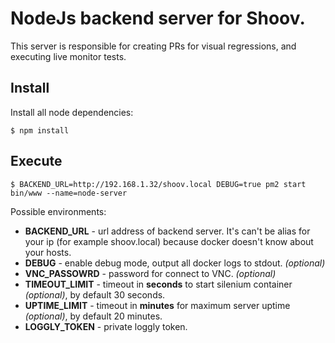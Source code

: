 # NodeJs backend server for Shoov.

This server is responsible for creating PRs for visual regressions, and executing live monitor tests.

## Install

Install all node dependencies:

    $ npm install

## Execute

    $ BACKEND_URL=http://192.168.1.32/shoov.local DEBUG=true pm2 start bin/www --name=node-server

Possible environments:

* __BACKEND_URL__ - url address of backend server. It's can't be alias for your ip (for example shoov.local) because docker doesn't know about your hosts. 
* __DEBUG__ - enable debug mode, output all docker logs to stdout. _(optional)_
* __VNC_PASSOWRD__ - password for connect to VNC. _(optional)_
* __TIMEOUT_LIMIT__ - timeout in __seconds__ to start silenium container _(optional)_, by default 30 seconds.
* __UPTIME_LIMIT__ - timeout in __minutes__ for maximum server uptime _(optional)_, by default 20 minutes.
* __LOGGLY_TOKEN__ - private loggly token.
